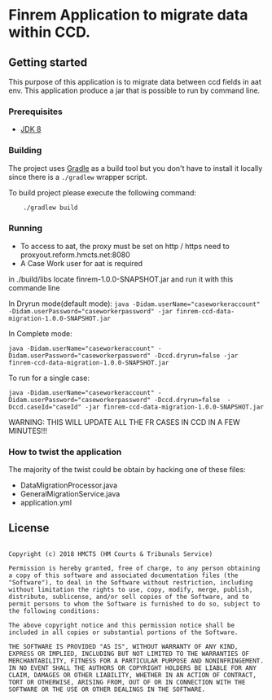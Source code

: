 # Finrem Application to migrate data within CCD. 



## Getting started

This purpose of this application is to migrate data between ccd fields in aat env. This application produce a jar that is possible to run by command line.

### Prerequisites

- [JDK 8](https://www.oracle.com/java)

### Building

The project uses [Gradle](https://gradle.org) as a build tool but you don't have to install it locally since there is a
`./gradlew` wrapper script.

To build project please execute the following command:

```bash
    ./gradlew build
```

### Running

- To access to aat, the proxy must be set on http / https need to proxyout.reform.hmcts.net:8080
- A Case Work user for aat is required

in ./build/libs locate finrem-1.0.0-SNAPSHOT.jar and run it with this commande line

In Dryrun mode(default mode):
`java -Didam.userName="caseworkeraccount" -Didam.userPassword="caseworkerpassword" -jar finrem-ccd-data-migration-1.0.0-SNAPSHOT.jar`

In Complete mode:

`java -Didam.userName="caseworkeraccount" -Didam.userPassword="caseworkerpassword" -Dccd.dryrun=false -jar finrem-ccd-data-migration-1.0.0-SNAPSHOT.jar`

To run for a single case:

`java -Didam.userName="caseworkeraccount" -Didam.userPassword="caseworkerpassword" -Dccd.dryrun=false  -Dccd.caseId="caseId" -jar finrem-ccd-data-migration-1.0.0-SNAPSHOT.jar`


WARNING: THIS WILL UPDATE ALL THE FR CASES IN CCD IN A FEW MINUTES!!!

### How to twist the application

The majority of the twist could be obtain by hacking one of these files:
 
- DataMigrationProcessor.java
- GeneralMigrationService.java
- application.yml



##  License
```The MIT License (MIT)

Copyright (c) 2018 HMCTS (HM Courts & Tribunals Service)

Permission is hereby granted, free of charge, to any person obtaining a copy of this software and associated documentation files (the "Software"), to deal in the Software without restriction, including without limitation the rights to use, copy, modify, merge, publish, distribute, sublicense, and/or sell copies of the Software, and to permit persons to whom the Software is furnished to do so, subject to the following conditions:

The above copyright notice and this permission notice shall be included in all copies or substantial portions of the Software.

THE SOFTWARE IS PROVIDED "AS IS", WITHOUT WARRANTY OF ANY KIND, EXPRESS OR IMPLIED, INCLUDING BUT NOT LIMITED TO THE WARRANTIES OF MERCHANTABILITY, FITNESS FOR A PARTICULAR PURPOSE AND NONINFRINGEMENT. IN NO EVENT SHALL THE AUTHORS OR COPYRIGHT HOLDERS BE LIABLE FOR ANY CLAIM, DAMAGES OR OTHER LIABILITY, WHETHER IN AN ACTION OF CONTRACT, TORT OR OTHERWISE, ARISING FROM, OUT OF OR IN CONNECTION WITH THE SOFTWARE OR THE USE OR OTHER DEALINGS IN THE SOFTWARE.
```
